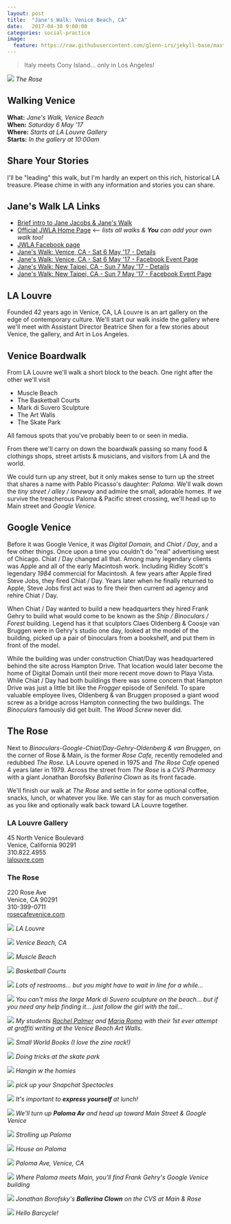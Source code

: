 ```yaml
---
layout: post
title:  "Jane's Walk: Venice Beach, CA"
date:   2017-04-30 9:00:00
categories: social-practice
image:
  feature: https://raw.githubusercontent.com/glenn-irs/jekyll-base/master/_images/venice/Jane-Venice-015.JPG
---
```


>  Italy meets Cony Island… only in Los Angeles!

![](https://raw.githubusercontent.com/glenn-irs/jekyll-base/master/_images/venice/Jane-Venice-019.JPG)
*The Rose*

## Walking Venice
**What:** *Jane's Walk, Venice Beach*     
**When:** *Saturday 6 May '17*    
**Where:** *Starts at LA Louvre Gallery*    
**Starts:** *In the gallery at 10:00am*   

## Share Your Stories

I'll be "leading" this walk, but I'm hardly an expert on this rich, historical LA treasure. Please chime in with any information and stories you can share.

## Jane's Walk LA Links

- [Brief intro to Jane Jacobs & Jane's Walk](http://agentof.ch/aos/janes-walk-los-angeles-2017/)
- [Official JWLA Home Page](http://janeswalk.org/united-states/los-angeles/) <-- *lists all walks & **You** can add your own walk too!*
- [JWLA Facebook page](https://www.facebook.com/janeswalkla/)
- [Jane's Walk: Venice, CA - Sat 6 May '17 - Details](http://jekyll.zucman.com/social-practice/2017/04/30/janeswalk-venice.html)
- [Jane's Walk: Venice, CA - Sat 6 May '17 - Facebook Event Page](https://www.facebook.com/events/780295735512234/)
- [Jane's Walk: New Taipei, CA - Sun 7 May '17 - Details](http://jekyll.zucman.com/social-practice/2017/04/23/janeswalk-new-taipei.html)
- [Jane's Walk: New Taipei, CA - Sun 7 May '17 - Facebook Event Page](https://www.facebook.com/events/481980225466551/)



## LA Louvre 

Founded 42 years ago in Venice, CA, LA Louvre is an art gallery on the edge of contemporary culture. We'll start our walk inside the gallery where we'll meet with Assistant Director Beatrice Shen for a few stories about Venice, the gallery, and Art in Los Angeles.

## Venice Boardwalk

From LA Louvre we'll walk a short block to the beach. One right after the other we'll visit

* Muscle Beach
* The Basketball Courts
* Mark di Suvero Sculpture
* The Art Walls
* The Skate Park

All famous spots that you've probably been to or seen in media.

From there we'll carry on down the boardwalk passing so many food  & clothings shops, street artists & musicians, and visitors from LA and the world.

We could turn up any street, but it only makes sense to turn up the street that shares a name with Pablo Picasso's daughter: *Paloma.* We'll walk down the *tiny street / alley / laneway* and admire the small, adorable homes. If we survive the treacherous Paloma & Pacific street crossing, we'll head up to Main street and *Google Venice.*

## Google Venice

Before it was Google Venice, it was *Digital Domain,* and *Chiat / Day*, and a few other things. Once upon a time you couldn't do "real" advertising west of Chicago. Chiat / Day changed all that. Among many legendary clients was Apple and all of the early Macintosh work. Including Ridley Scott's legendary *1984* commercial for Macintosh. A few years after Apple fired Steve Jobs, they fired Chiat / Day. Years later when he finally returned to Apple, Steve Jobs first act was to fire their then current ad agency and rehire Chiat / Day.

When Chiat / Day wanted to build a new headquarters they hired Frank Gehry to build what would come to be known as the *Ship / Binoculars / Forest* building. Legend has it that sculptors Claes Oldenberg & Coosje van Bruggen were in Gehry's studio one day, looked at the model of the building, picked up a pair of binoculars from a bookshelf, and put them in front of the model.

While the building was under construction Chiat/Day was headquartered behind the site across Hampton Drive. That location would later become the home of Digital Domain until their more recent move down to Playa Vista. While Chiat / Day had both buildings there was some concern that Hampton Drive was just a little bit like the *Frogger* episode of Senifeld. To spare valuable employee lives, Oldenberg & van Bruggen proposed a giant wood screw as a bridge across Hampton connecting the two buildings. The *Binoculars* famously did get built. The *Wood Screw* never did.

## The Rose

Next to *Binoculars-Google-Chiat/Day-Gehry-Oldenberg & van Bruggen*, on the corner of Rose & Main, is the former *Rose Cafe,* recently remodeled and redubbed *The Rose.* LA Louvre opened in 1975 and *The Rose Cafe* opened 4 years later in 1979. Across the street from *The Rose* is a *CVS Pharmacy* with a giant Jonathan Borofsky *Ballerina Clown* as its front facade. 

We'll finish our walk at *The Rose* and settle in for some optional coffee, snacks, lunch, or whatever you like. We can stay for as much conversation as you like and optionally walk back toward LA Louvre together.



### LA Louvre Gallery
45 North Venice Boulevard  
Venice, California 90291  
310.822.4955  
[lalouvre.com](http://www.lalouver.com/)

### The Rose
220 Rose Ave  
Venice, CA 90291  
310-399-0711  
[rosecafevenice.com](http://rosecafevenice.com/)



![](https://raw.githubusercontent.com/glenn-irs/jekyll-base/master/_images/venice/Jane-Venice-001.JPG)
*LA Louvre*

![](https://raw.githubusercontent.com/glenn-irs/jekyll-base/master/_images/venice/Jane-Venice-002.JPG)
*Venice Beach, CA*

![](https://raw.githubusercontent.com/glenn-irs/jekyll-base/master/_images/venice/Jane-Venice-003.JPG)
*Muscle Beach*

![](https://raw.githubusercontent.com/glenn-irs/jekyll-base/master/_images/venice/Jane-Venice-004.JPG)
*Basketball Courts*

![](https://raw.githubusercontent.com/glenn-irs/jekyll-base/master/_images/venice/Jane-Venice-005.JPG)
*Lots of restrooms... but you might have to wait in line for a while...*

![](https://raw.githubusercontent.com/glenn-irs/jekyll-base/master/_images/venice/Jane-Venice-006.JPG)
*You can't miss the large Mark di Suvero sculpture on the beach... but if you need any help finding it... just follow the girl with the tail...*

![](https://raw.githubusercontent.com/glenn-irs/jekyll-base/master/_images/venice/Jane-Venice-011.JPG)
*My students [Rachel Palmer](https://rachelpalmerart.wordpress.com/2017/03/25/wk-9-art-experience-graffiti-painting/) and [Maria Romo](https://marijoseromo.wordpress.com/2017/03/26/week-9-art-experience-grafitti-writing/) with their 1st ever attempt at graffiti writing at the Venice Beach Art Walls.*

![](https://raw.githubusercontent.com/glenn-irs/jekyll-base/master/_images/venice/Jane-Venice-007.JPG)
*Small World Books (I love the zine rack!)*

![](https://raw.githubusercontent.com/glenn-irs/jekyll-base/master/_images/venice/Jane-Venice-012.JPG)
*Doing tricks at the skate park*

![](https://raw.githubusercontent.com/glenn-irs/jekyll-base/master/_images/venice/Jane-Venice-008.JPG)
*Hangin w the homies*

![](https://raw.githubusercontent.com/glenn-irs/jekyll-base/master/_images/venice/Jane-Venice-009.JPG)
*pick up your Snapchat Spectacles*

![](https://raw.githubusercontent.com/glenn-irs/jekyll-base/master/_images/venice/Jane-Venice-010.JPG)
*It's important to **express yourself** at lunch!*




![](https://raw.githubusercontent.com/glenn-irs/jekyll-base/master/_images/venice/Jane-Venice-013.JPG)
*We'll turn up **Paloma Av** and head up toward Main Street & Google Venice*

![](https://raw.githubusercontent.com/glenn-irs/jekyll-base/master/_images/venice/Jane-Venice-014.JPG)
*Strolling up Paloma*

![](https://raw.githubusercontent.com/glenn-irs/jekyll-base/master/_images/venice/Jane-Venice-015.JPG)
*House on Paloma*

![](https://raw.githubusercontent.com/glenn-irs/jekyll-base/master/_images/venice/Jane-Venice-016.JPG)
*Paloma Ave, Venice, CA*

![](https://raw.githubusercontent.com/glenn-irs/jekyll-base/master/_images/venice/Jane-Venice-017.JPG)
*Where Paloma meets Main, you'll find Frank Gehry's Google Venice building*

![](https://raw.githubusercontent.com/glenn-irs/jekyll-base/master/_images/venice/Jane-Venice-018.JPG)
*Jonathan Borofsky's **Ballerina Clown** on the CVS at Main & Rose*



![](https://raw.githubusercontent.com/glenn-irs/jekyll-base/master/_images/venice/Jane-Venice-020.JPG)
*Hello Barcycle!*
